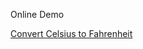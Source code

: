 Online Demo

<a href="https://www.online-python.com/g6etIDZUkf" target="_blank">Convert Celsius to Fahrenheit</a>
